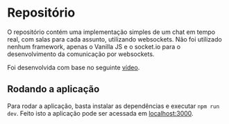 # Repositório

O repositório contém uma implementação simples de um chat em tempo real, com salas para cada assunto, utilizando websockets. Não foi utilizado nenhum framework, apenas o Vanilla JS e o socket.io para o desenvolvimento da comunicação por websockets.

Foi desenvolvida com base no seguinte [vídeo](https://www.youtube.com/watch?v=jD7FnbI76Hg).

## Rodando a aplicação

Para rodar a aplicação, basta instalar as dependências e executar `npm run dev`.
Feito isto a aplicação pode ser acessada em [localhost:3000](http://localhost:3000).
